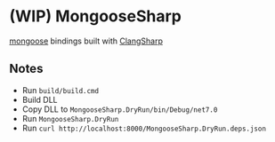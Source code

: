 # (WIP) MongooseSharp
[mongoose](https://github.com/cesanta/mongoose) bindings built with [ClangSharp](https://github.com/dotnet/ClangSharp)

## Notes
* Run `build/build.cmd`
* Build DLL
* Copy DLL to `MongooseSharp.DryRun/bin/Debug/net7.0`
* Run `MongooseSharp.DryRun`
* Run `curl http://localhost:8000/MongooseSharp.DryRun.deps.json`
